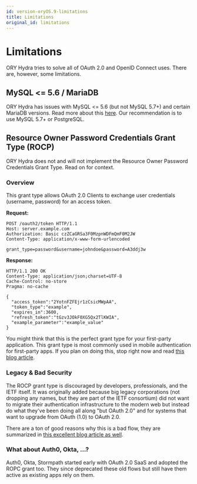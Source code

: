 ```yaml
---
id: version-oryOS.9-limitations
title: Limitations
original_id: limitations
---
```


# Limitations

ORY Hydra tries to solve all of OAuth 2.0 and OpenID Connect uses. There are, however, some limitations.

<!-- toc -->

## MySQL <= 5.6 / MariaDB

ORY Hydra has issues with MySQL <= 5.6 (but not MySQL 5.7+) and certain MariaDB versions. Read more about this [here](https://github.com/ory/hydra/issues/377).
Our recommendation is to use MySQL 5.7+ or PostgreSQL.

## Resource Owner Password Credentials Grant Type (ROCP)

ORY Hydra does not and will not implement the Resource Owner Password Credentials Grant Type. Read on for context.

### Overview

This grant type allows OAuth 2.0 Clients to exchange user credentials (username, password) for an access token.

**Request:**

```
POST /oauth2/token HTTP/1.1
Host: server.example.com
Authorization: Basic czZCaGRSa3F0MzpnWDFmQmF0M2JW
Content-Type: application/x-www-form-urlencoded

grant_type=password&username=johndoe&password=A3ddj3w
```

**Response:**

```
HTTP/1.1 200 OK
Content-Type: application/json;charset=UTF-8
Cache-Control: no-store
Pragma: no-cache

{
  "access_token":"2YotnFZFEjr1zCsicMWpAA",
  "token_type":"example",
  "expires_in":3600,
  "refresh_token":"tGzv3JOkF0XG5Qx2TlKWIA",
  "example_parameter":"example_value"
}
```

You might think that this is the perfect grant type for your first-party application. This grant type is most commonly
used in mobile authentication for first-party apps. If you plan on doing this, stop right now and read
[this blog article](https://www.ory.sh/oauth2-for-mobile-app-spa-browser).

### Legacy & Bad Security

The ROCP grant type is discouraged by developers, professionals, and the IETF itself. It was originally added because
big legacy corporations (not dropping any names, but they are part of the IETF consortium) did not want to migrate their authentication
infrastructure to the modern web but instead do what they've been doing all along "but OAuth 2.0" and for systems that
want to upgrade from OAuth (1.0) to OAuth 2.0.

There are a ton of good reasons why this is a bad flow, they are summarized in
[this excellent blog article as well](https://www.scottbrady91.com/OAuth/Why-the-Resource-Owner-Password-Credentials-Grant-Type-is-not-Authentication-nor-Suitable-for-Modern-Applications).

### What about Auth0, Okta, ...?

Auth0, Okta, Stormpath started early with OAuth 2.0 SaaS and adopted the ROPC grant too. They since deprecated these
old flows but still have them active as existing apps rely on them.
